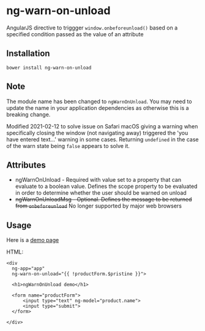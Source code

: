 # ng-warn-on-unload

AngularJS directive to triggger `window.onbeforeunload()` based on a specified condition passed as the value of an attribute

## Installation

`bower install ng-warn-on-unload`

## Note

The module name has been changed to `ngWarnOnUnload`. You may need to update the name in your application dependencies as otherwise this is a breaking change.

Modified 2021-02-12 to solve issue on Safari macOS giving a warning when specifically closing the window (not navigating away) triggered the 'you have entered text...' warning in some cases. Returning `undefined` in the case of the warn state being `false` appears to solve it.


## Attributes

* ngWarnOnUnload - Required with value set to a property that can evaluate to a boolean value. Defines the scope property to be evaluated in order to determine whether the user should be warned on unload
* ~~ngWarnOnUnloadMsg - Optional. Defines the message to be returned from `onbeforeunload`~~ No longer supported by major web browsers



## Usage

Here is a [demo page](https://cdn.rawgit.com/aderowbotham/ng-warn-on-unload/master/demo/index.html)

HTML:

    <div
      ng-app="app"
      ng-warn-on-unload="{{ !productForm.$pristine }}">

      <h1>ngWarnOnUnload demo</h1>

      <form name="productForm">
          <input type="text" ng-model="product.name">
          <input type="submit">
      </form>

    </div>
